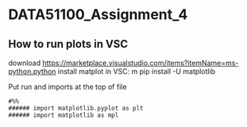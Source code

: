 # DATA51100_Assignment_4

## How to run plots in VSC

download https://marketplace.visualstudio.com/items?itemName=ms-python.python
install matplot in VSC: 
m pip install -U matplotlib

Put run and imports at the top of file
``` 
#%%
###### import matplotlib.pyplot as plt
###### import matplotlib as mpl
```


